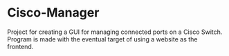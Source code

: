 # Cisco-Manager
Project for creating a GUI for managing connected ports on a Cisco Switch. Program is made with the eventual target of using a website as the frontend.
